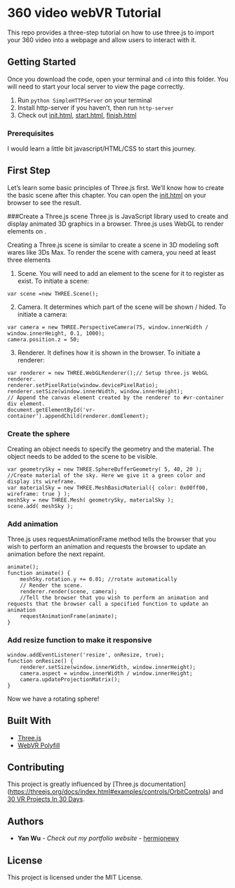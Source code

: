 # 360 video webVR Tutorial

This repo provides a three-step tutorial on how to use three.js to import your 360 video into a webpage and allow users to interact with it.

## Getting Started

Once you download the code, open your terminal and `cd` into this folder. You will need to start your local server to view the page correctly.

1.	Run `python SimpleHTTPServer` on your terminal
2.	Install http-server if you haven’t, then run `http-server`
3.  Check out [init.html](https://hermionewy.github.io/webVR_tutorial/init.html), [start.html](https://hermionewy.github.io/webVR_tutorial/start.html), [finish.html](https://hermionewy.github.io/webVR_tutorial/finish.html)

### Prerequisites

I would learn a little bit javascript/HTML/CSS to start this journey.


## First Step

Let’s learn some basic principles of Three.js first. We’ll know how to create the basic scene after this chapter. You can open the [init.html](https://hermionewy.github.io/webVR_tutorial/init.html) on your browser to see the result.

###Create a Three.js scene
Three.js is JavaScript library used to create and display animated 3D graphics in a browser. Three.js uses WebGL to render elements on <canvas>.

Creating a Three.js scene is similar to create a scene in 3D modeling soft wares like 3Ds Max. To render the scene with camera, you need at least three elements
1.	Scene. You will need to add an element to the scene for it to register as exist. To initiate a scene:

```
var scene =new THREE.Scene();
```

2.	Camera. It determines which part of the scene will be shown / hided. To initiate a camera:
```
var camera = new THREE.PerspectiveCamera(75, window.innerWidth / window.innerHeight, 0.1, 1000);
camera.position.z = 50;
```

3.	Renderer. It defines how it is shown in the browser. To initiate a renderer:
```
var renderer = new THREE.WebGLRenderer();// Setup three.js WebGL renderer.
renderer.setPixelRatio(window.devicePixelRatio);
renderer.setSize(window.innerWidth, window.innerHeight);
// Append the canvas element created by the renderer to #vr-container div element.
document.getElementById('vr-container').appendChild(renderer.domElement);
```

### Create the sphere

Creating an object needs to specify the geometry and the material. The object needs to be added to the scene to be visible.
```
var geometrySky = new THREE.SphereBufferGeometry( 5, 40, 20 );
//Create material of the sky. Here we give it a green color and display its wireframe.
var materialSky = new THREE.MeshBasicMaterial({ color: 0x00ff00, wireframe: true } );
meshSky = new THREE.Mesh( geometrySky, materialSky );
scene.add( meshSky );
```
### Add animation
Three.js uses requestAnimationFrame method tells the browser that you wish to perform an animation and requests the browser to update an animation before the next repaint.
```
animate();
function animate() {
    meshSky.rotation.y += 0.01; //rotate automatically
    // Render the scene.
    renderer.render(scene, camera);
    //Tell the browser that you wish to perform an animation and requests that the browser call a specified function to update an animation
    requestAnimationFrame(animate);
}
```
### Add resize function to make it responsive
```
window.addEventListener('resize', onResize, true);
function onResize() {
    renderer.setSize(window.innerWidth, window.innerHeight);
    camera.aspect = window.innerWidth / window.innerHeight;
    camera.updateProjectionMatrix();
}
```
Now we have a rotating sphere!

## Built With

* [Three.js](https://threejs.org)
* [WebVR Polyfill](https://github.com/immersive-web/webvr-polyfill)

## Contributing
This project is greatly influenced by [Three.js documentation] (https://threejs.org/docs/index.html#examples/controls/OrbitControls) and [30 VR Projects In 30 Days](https://risonsimon.com/days-in-vr/).


## Authors

* **Yan Wu** - *Check out my portfolio website* - [hermionewy](https://hermionewy.github.io/data.html)

## License

This project is licensed under the MIT License.
